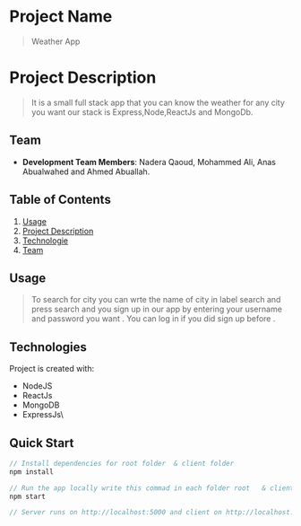 # Project Name

> Weather App

# Project Description

>It is a small full stack app that you can know the weather for any city you want our stack is Express,Node,ReactJs and MongoDb. 

## Team 

  - __Development Team Members__: Nadera Qaoud, Mohammed Ali, Anas Abualwahed and Ahmed Abuallah.

## Table of Contents

1. [Usage](#Usage)
1. [Project Description](#project-description)
1. [Technologie](#Technologie)
1. [Team](#team)

## Usage

> To search for city you can wrte the name of city in label search and press search and you sign up in our app by entering your username and password you want . You can log in if you did sign up before .

## Technologies
Project is created with:
* NodeJS
* ReactJs
* MongoDB
* ExpressJs\

## Quick Start

```javascript
// Install dependencies for root folder  & client folder
npm install 

// Run the app locally write this commad in each folder root   & client folder
npm start

// Server runs on http://localhost:5000 and client on http://localhost:3000
```